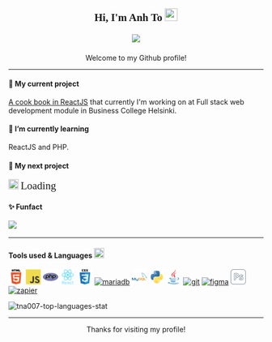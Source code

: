 <h2 align="center" style="font-family:Lucida Sans">Hi, I'm Anh To <img src='https://media.tenor.com/images/d20039d33470fc64f40b0fe6c57913af/tenor.gif' width='25' height='25'></h2>
<h4 align="center"><a href='https://linkedin.com/in/anhngocto' target='_blank'><img src='https://img.shields.io/badge/LinkedIn-0077B5?logo=linkedin'/></a></h4>

<p align="center">Welcome to my Github profile!</p>

---

#### 🔭 My current project

[A cook book in ReactJS](https://github.com/tna007/cook-book) that currently I'm working on at Full stack web development module in Business College Helsinki.

#### 🌱 I’m currently learning

ReactJS and PHP.

#### 🎯 My next project

[<img src='https://media.tenor.com/images/cac6f4f6ddbe92403ef75aab346d1f59/tenor.gif' width='20' height='20'/>][linkedin] <span style="font-family:Papyrus; font-size:1.5em;">Loading</span>

#### ✨ Funfact

[<img src='https://media.tenor.com/images/a4a50e74769758adadcf74408cf50299/tenor.gif'/>][linkedin]

---

#### Tools used & Languages [<img src='https://camo.githubusercontent.com/63371d36886ee658f5a97401f393e1ab1684b2fd3de674b8f5efc7d410b2a3d0/68747470733a2f2f6d656469612e67697068792e636f6d2f6d656469612f57556c706c634d704f43456d5447427442572f67697068792e676966' width='20' height='20'>][linkedin]

[<img src="https://raw.githubusercontent.com/devicons/devicon/master/icons/html5/html5-original-wordmark.svg" alt="html5" width="30" height="30"/>][linkedin]
[<img src="https://raw.githubusercontent.com/devicons/devicon/master/icons/javascript/javascript-original.svg" alt="javascript" width="30" height="30"/>][linkedin]
[<img src="https://raw.githubusercontent.com/devicons/devicon/master/icons/php/php-original.svg" alt="php" width="30" height="30"/>][linkedin]
[<img src="https://raw.githubusercontent.com/devicons/devicon/master/icons/react/react-original-wordmark.svg" alt="react" width="30" height="30"/>][linkedin]
[<img src="https://raw.githubusercontent.com/devicons/devicon/master/icons/css3/css3-original-wordmark.svg" alt="css3" width="30" height="30"/>][linkedin]
[<img src="https://www.vectorlogo.zone/logos/mariadb/mariadb-icon.svg" alt="mariadb" width="30" height="30"/>][linkedin]
[<img src="https://raw.githubusercontent.com/devicons/devicon/master/icons/mysql/mysql-original-wordmark.svg" alt="mysql" width="30" height="30"/>][linkedin]
[<img src="https://raw.githubusercontent.com/devicons/devicon/master/icons/python/python-original.svg" alt="python" width="30" height="30"/>][linkedin]
[<img src="https://raw.githubusercontent.com/devicons/devicon/master/icons/java/java-original.svg" alt="java" width="30" height="30"/>][linkedin]
[<img src="https://www.vectorlogo.zone/logos/git-scm/git-scm-icon.svg" alt="git" width="30" height="30"/>][linkedin]
[<img src="https://www.vectorlogo.zone/logos/figma/figma-icon.svg" alt="figma" width="30" height="30"/>][linkedin]
[<img src="https://raw.githubusercontent.com/devicons/devicon/master/icons/photoshop/photoshop-line.svg" alt="photoshop" width="30" height="30"/>][linkedin]
[<img src="https://www.vectorlogo.zone/logos/zapier/zapier-icon.svg" alt="zapier" width="30" height="30"/>][linkedin]

[linkedin]: https://linkedin.com/in/anhngocto

<p align='left'><img src="https://github-readme-stats.vercel.app/api/top-langs?username=tna007&show_icons=true&locale=en&theme=vision-friendly-dark&layout=compact" alt="tna007-top-languages-stat" /></p>
<hr>
<p align='center'><!-- <img src= 'https://profile-counter.glitch.me/{tna007}/count.svg'/> -->
Thanks for visiting my profile!</p>
